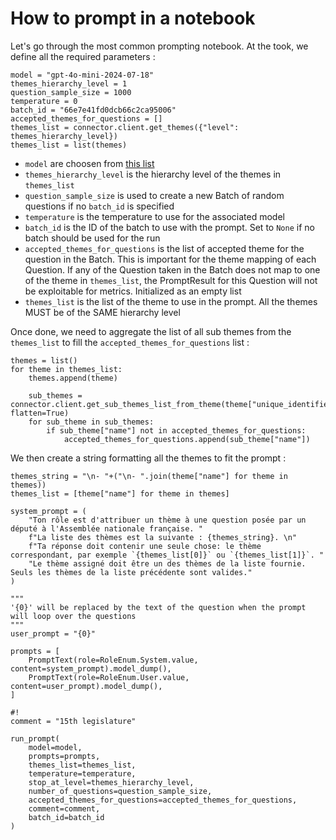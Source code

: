 # How to prompt in a notebook

Let's go through the most common prompting notebook. At the took, we define all the required parameters :

```
model = "gpt-4o-mini-2024-07-18"
themes_hierarchy_level = 1
question_sample_size = 1000
temperature = 0
batch_id = "66e7e41fd0dcb66c2ca95006"
accepted_themes_for_questions = []
themes_list = connector.client.get_themes({"level": themes_hierarchy_level})
themes_list = list(themes)
```

- `model` are choosen from [this list](https://platform.openai.com/docs/models/gpt-4o)
- `themes_hierarchy_level` is the hierarchy level of the themes in `themes_list`
- `question_sample_size` is used to create a new Batch of random questions if no `batch_id` is specified
- `temperature` is the temperature to use for the associated model
- `batch_id` is the ID of the batch to use with the prompt. Set to `None` if no batch should be used for the run
- `accepted_themes_for_questions` is the list of accepted theme for the question in the Batch. This is important for the theme mapping of each Question. If any of the Question taken in the Batch does not map to one of the theme in `themes_list`, the PromptResult for this Question will not be exploitable for metrics. Initialized as an empty list
- `themes_list` is the list of the theme to use in the prompt. All the themes MUST be of the SAME hierarchy level


Once done, we need to aggregate the list of all sub themes from the `themes_list` to fill the `accepted_themes_for_questions` list :

```
themes = list()
for theme in themes_list:
    themes.append(theme)

    sub_themes = connector.client.get_sub_themes_list_from_theme(theme["unique_identifier"], flatten=True)
    for sub_theme in sub_themes:
        if sub_theme["name"] not in accepted_themes_for_questions:
            accepted_themes_for_questions.append(sub_theme["name"])
```

We then create a string formatting all the themes to fit the prompt :

```
themes_string = "\n- "+("\n- ".join(theme["name"] for theme in themes))
themes_list = [theme["name"] for theme in themes]

system_prompt = (
    "Ton rôle est d'attribuer un thème à une question posée par un député à l'Assemblée nationale française. "
    f"La liste des thèmes est la suivante : {themes_string}. \n"
    f"Ta réponse doit contenir une seule chose: le thème correspondant, par exemple `{themes_list[0]}` ou `{themes_list[1]}`. "
    "Le thème assigné doit être un des thèmes de la liste fournie. Seuls les thèmes de la liste précédente sont valides."
)

"""
'{0}' will be replaced by the text of the question when the prompt will loop over the questions
"""
user_prompt = "{0}"

prompts = [
    PromptText(role=RoleEnum.System.value, content=system_prompt).model_dump(),
    PromptText(role=RoleEnum.User.value, content=user_prompt).model_dump(),
]

#!
comment = "15th legislature"

run_prompt(
    model=model,
    prompts=prompts,
    themes_list=themes_list,
    temperature=temperature,
    stop_at_level=themes_hierarchy_level,
    number_of_questions=question_sample_size,
    accepted_themes_for_questions=accepted_themes_for_questions,
    comment=comment,
    batch_id=batch_id
)
```